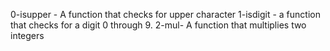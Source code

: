 0-isupper - A function that checks for upper character
1-isdigit - a function that checks for a digit 0 through 9.
2-mul- A function that multiplies two integers

